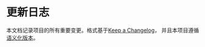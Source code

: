 # 更新日志

本文档记录项目的所有重要变更。格式基于[Keep a Changelog](https://keepachangelog.com/en/1.0.0/)，
并且本项目遵循[语义化版本](https://semver.org/lang/zh-CN/)。

